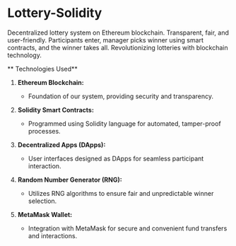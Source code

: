 # Lottery-Solidity
Decentralized lottery system on Ethereum blockchain. Transparent, fair, and user-friendly. Participants enter, manager picks winner using smart contracts, and the winner takes all. Revolutionizing lotteries with blockchain technology.

** Technologies Used**

1. **Ethereum Blockchain:**
   - Foundation of our system, providing security and transparency.
   
2. **Solidity Smart Contracts:**
   - Programmed using Solidity language for automated, tamper-proof processes.
   
3. **Decentralized Apps (DApps):**
   - User interfaces designed as DApps for seamless participant interaction.
   
4. **Random Number Generator (RNG):**
   - Utilizes RNG algorithms to ensure fair and unpredictable winner selection.
   
5. **MetaMask Wallet:**
   - Integration with MetaMask for secure and convenient fund transfers and interactions.
